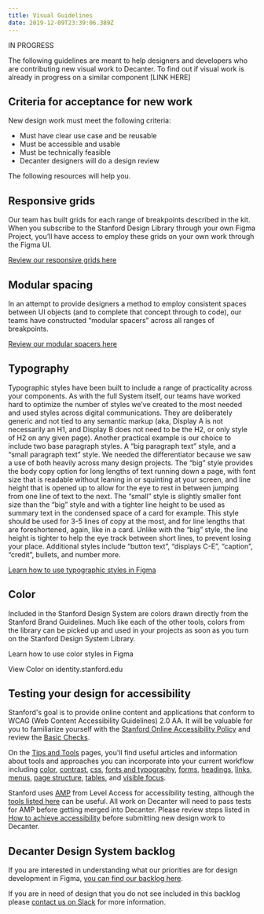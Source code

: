```yaml
---
title: Visual Guidelines
date: 2019-12-09T23:39:06.389Z
---
```

IN PROGRESS

The following guidelines are meant to help designers and developers who are contributing new visual work to Decanter. To find out if visual work is already in progress on a similar component \[LINK HERE]

## Criteria for acceptance for new work

New design work must meet the following criteria:

* Must have clear use case and be reusable 
* Must be accessible and usable
* Must be technically feasible
* Decanter designers will do a design review

The following resources will help you.

## Responsive grids

Our team has built grids for each range of breakpoints described in the kit. When you subscribe to the Stanford Design Library through your own Figma Project, you’ll have access to employ these grids on your own work through the Figma UI. 

[Review our responsive grids here](/page/layouts-responsive-design/)

## Modular spacing

In an attempt to provide designers a method to employ consistent spaces between UI objects (and to complete that concept through to code), our teams have constructed “modular spacers” across all ranges of breakpoints. 

[Review our modular spacers here](/page/layouts-modular-spacing/)

## Typography

Typographic styles have been built to include a range of practicality across your components. As with the full System itself, our teams have worked hard to optimize the number of styles we’ve created to the most needed and used styles across digital communications. They are deliberately generic and not tied to any semantic markup (aka, Display A is not necessarily an H1, and Display B does not need to be the H2, or only style of H2 on any given page). Another practical example is our choice to include two base paragraph styles. A “big paragraph text” style, and a “small paragraph text” style. We needed the differentiator because we saw a use of both heavily across many design projects. The “big” style provides the body copy option for long lengths of text running down a page, with font size that is readable without leaning in or squinting at your screen, and line height that is opened up to allow for the eye to rest in between jumping from one line of text to the next. The “small” style is slightly smaller font size than the “big” style and with a tighter line height to be used as summary text in the condensed space of a card for example. This style should be used for 3-5 lines of copy at the most, and for line lengths that are foreshortened, again, like in a card. Unlike with the “big” style, the line height is tighter to help the eye track between short lines, to prevent losing your place. Additional styles include “button text”, “displays C-E”, “caption”, “credit”, bullets, and number more. 

[Learn how to use typographic styles in Figma](page/brand-design-elements-typography/)

## Color

Included in the Stanford Design System are colors drawn directly from the Stanford Brand Guidelines. Much like each of the other tools, colors from the library can be picked up and used in your projects as soon as you turn on the Stanford Design System Library. 

Learn how to use color styles in Figma 

View Color on identity.stanford.edu

## Testing your design for accessibility

Stanford's goal is to provide online content and applications that conform to WCAG (Web Content Accessibility Guidelines) 2.0  AA. It will be valuable for you to familiarize yourself with the [Stanford Online Accessibility Policy](http://ucomm.stanford.edu/policies/accessibility-policy/) and review the [Basic Checks](https://soap.stanford.edu/getting-started/basic-checks).

On the [Tips and Tools](https://soap.stanford.edu/tips-and-tools) pages, you'll find useful articles and information about tools and approaches you can incorporate into your current workflow including [color](https://soap.stanford.edu/tips-and-tools/tips/color), [contrast](https://soap.stanford.edu/tips-and-tools/tips/contrast), [css](https://soap.stanford.edu/tips-and-tools/tips/css), [fonts and typography](https://soap.stanford.edu/tips-and-tools/tips/fonts-and-typography), [forms](https://soap.stanford.edu/tips-and-tools/tips/forms), [headings](https://soap.stanford.edu/tips-and-tools/tips/headings), [links](https://soap.stanford.edu/tips-and-tools/tips/links), [menus](https://soap.stanford.edu/tips-and-tools/tips/menus-navigation), [page structure](https://soap.stanford.edu/tips-and-tools/tips/page-structure), [tables](https://soap.stanford.edu/tips-and-tools/tips/tables), and [visible focus](https://soap.stanford.edu/tips-and-tools/tips/visible-focus). 

Stanford uses [AMP](https://stanford.levelaccess.net/index.php) from Level Access for accessibility testing, although the [tools listed here](https://soap.stanford.edu/tips-and-tools/tools) can be useful. All work on Decanter will need to pass tests for AMP before getting merged into Decanter.  Please review steps listed in [How to achieve accessibility](https://soap.stanford.edu/achieve-accessibility) before submitting new design work to Decanter. 

## Decanter Design System backlog

If you are interested in understanding what our priorities are for design development in Figma, [you can find our backlog here](https://www.figma.com/file/Kmd4utmJFPRMVeCFEEBQhLtx/Decanter-Design-System?node-id=3814%3A13). 

If you are in need of design that you do not see included in this backlog please [contact us on Slack](/page/about-contributing-how-to-communicate/) for more information.
